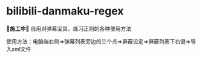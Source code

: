 # bilibili-danmaku-regex

**🚧施工中🚧**
自用对弹幕宝具，练习正则的各种使用方法

使用方法：电脑端右侧=>弹幕列表旁边的三个点=>屏蔽设定=>屏蔽列表下右键=>导入xml文件